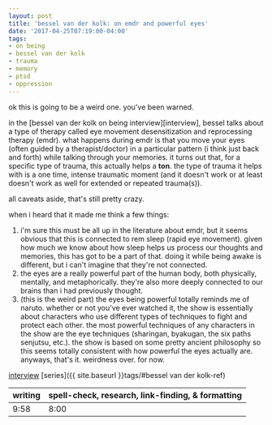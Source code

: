 ```yaml
---
layout: post
title: 'bessel van der kolk: on emdr and powerful eyes'
date: '2017-04-25T07:19:00-04:00'
tags:
- on being
- bessel van der kolk
- trauma
- memory
- ptsd
- oppression
--- 
```


ok this is going to be a weird one. you've been warned. 

in the [bessel van der kolk on being interview][interview], bessel talks about a type of therapy called eye movement desensitization and reprocessing therapy (emdr). what happens during emdr is that you move your eyes (often guided by a therapist/doctor) in a particular pattern (i think just back and forth) while talking through your memories. it turns out that, for a specific type of trauma, this actually helps a **ton**. the type of trauma it helps with is a one time, intense traumatic moment (and it doesn't work or at least doesn't work as well for extended or repeated trauma(s)). 

all caveats aside, that's still pretty crazy. 

when i heard that it made me think a few things:

1. i'm sure this must be all up in the literature about emdr, but it seems obvious that this is connected to rem sleep (rapid eye movement). given how much we know about how sleep helps us process our thoughts and memories, this has got to be a part of that. doing it while being awake is different, but i can't imagine that they're not connected.
1. the eyes are a really powerful part of the human body, both physically, mentally, and metaphorically. they're also more deeply connected to our brains than i had previously thought. 
1. (this is the weird part) the eyes being powerful totally reminds me of naruto. whether or not you've ever watched it, the show is essentially about characters who use different types of techniques to fight and protect each other. the most powerful techniques of any characters in the show are the eye techniques (sharingan, byakugan, the six paths senjutsu, etc.). the show is based on some pretty ancient philosophy so this seems totally consistent with how powerful the eyes actually are. 
anyways, that's it. weirdness over. for now. 

[interview](https://onbeing.org/programs/bessel-van-der-kolk-how-trauma-lodges-in-the-body/)
[series]({{ site.baseurl }}tags/#bessel van der kolk-ref)

<table>
	<thead>
		<tr>
			<th>writing</th>
			<th>spell-check, research, link-finding, & formatting</th>
		</tr>
	</thead>
	<tbody>
		<tr>
			<td>9:58</td>
			<td>8:00</td>
		</tr>
	</tbody>
</table>